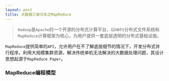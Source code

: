 ```yaml
---
layout: post
title: 大数据三架马车之MapReduce
---
```

> `Hadoop`是`Apache`的一个开源的分布式计算平台，以`HDFS`分布式文件系统和`MapReduce`计算框架为核心，为用户提供一套底层透明的分布式基础设施。

`MapReduce`提供简单的`API`，允许用户在不了解底层细节的情况下，开发分布式并行程序。利用大规模集群资源，解决传统单机无法解决的大数据处理问题，其设计思想起源于`MapReduce Paper`。

### MapReduce编程模型
